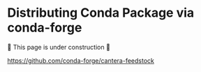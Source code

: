 # Distributing Conda Package via conda-forge

🚧 This page is under construction 🚧

<https://github.com/conda-forge/cantera-feedstock>
